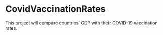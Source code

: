 # CovidVaccinationRates
This project will compare countries' GDP with their COVID-19 vaccination rates. 
